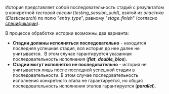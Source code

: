История представляет собой последовательность стадий с результатом в конкретной _тестовой сессии_ (_testing\_session\_uuid_), взятой из _эластика_ (_Elasticsearch_) по полю &quot;_entry\_type_&quot;, равному &quot;_stage\_finish_&quot; (согласно [спецификации](https://tracker.aq.ru/projects/infrastructure/wiki/spietsifikatsiia-poliei-v-bazie-otchietnosti-3-dot-0)).

В процессе обработки истории возможны два варианта:

*   **Стадии должны исполняться последовательно** - находится последняя успешная стадия, вся история до нее далее не учитывается.  В этом случае гарантируется указанная последовательность исполнения (_**flat**_, _**double\_bios**_).
*   **Стадии могут исполнятся не последовательно** - история не учитывается лишь после последней успешной стадии в последовательности. В этом случае последовательность исполнения конкретного этапа не гарантируется, но общая последовательность исполнения этапов гарантируется (_**parallel**_).